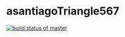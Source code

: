 # asantiagoTriangle567

[![build status of master](https://travis-ci.org/Andre-asn/asantiagoTriangle567.svg?branch=master)](https://travis-ci.org/Andre-asn/asantiagoTriangle567)
